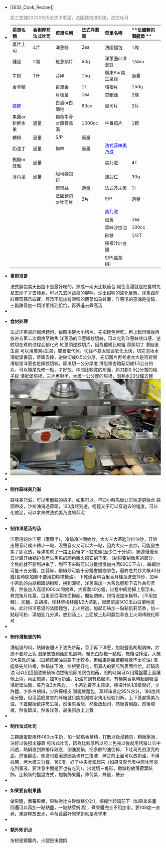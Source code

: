 - [[632_Cook_Recipe]] <p style="color:grey">第三堂課20220625法式洋蔥湯，法國麵包潛艇堡，法式吐司</p>
- | **菜單名稱** | **香榭厚煎法式吐司** | **菜單名稱** | **法式洋蔥湯** | **菜單名稱** | **法國麵包潛艇堡 ** |
  |---|---|---|---|---|---|
  | 厚片土司 | 4片 | 洋蔥絲 | 2ea | 法國麵包 | 1條  |
  | 雞蛋 | 2顆 | 紅蔥頭片 | 50g | 洋蔥圈or洋蔥絲 | 1/4ea  |
  | 牛奶 | 1杯 | 蒜碎 | 15g | 廣東Aor美生菜絲 | 適量  |
  | 香草精 |  | 百里香 | 1T | 培根片 | 150g  |
  |  |  | 月桂葉 | 1ea | 杏鮑菇 | 2條  |
  |  <span style="color:blue">裝飾</span>  |  | 白酒or白蘭地 | 60cc | 起司片 | 2片  |
  | 果醬or新鮮水果 | 適量 | 褐色牛骨or雞骨高湯 | 1000cc | 牛番茄片 | 1顆  |
  | 糖粉 | 適量 | S/P | 適量 |  |   |
  | 奶油丁 | 適量 | 梅林 | 適量 |  <span style="color:blue">法式蒜味美乃滋</span>  |   |
  | 楓糖or蜂蜜 | 適量 |  |  | 美乃滋 | 4T  |
  | 薄荷葉 | 適量 | 起司麵包餅 |  | 熟蒜仁 | 30g  |
  |  |  | 起司絲 | 適量 | 法式芥未醬 | 1t  |
  |  |  | 法國麵包or吐司片 | 2片 | S/P | 適量  |
  |  |  |  |  |  |  |
  |  |  |  |  |  <span style="color:blue">美乃滋</span>  |   |
  |  |  |  |  | 蛋黃 | 1ea  |
  |  |  |  |  | 蒜味沙拉油 | 100cc  |
  |  |  |  |  | 砂糖 | 1/2T  |
  |  |  |  |  | 檸檬汁or白醋 |   |
  |  |  |  |  | S/P(盐胡椒)|   |
- <p style="font-weight:bold">事前准备</p>
  法式麵包當天出爐不是最好吃的，熟成一兩天比較適合
  褐色高湯就是把食材先拿去炒了才去炖煮，可以先去掉蔬菜的腥味，炒出甜味的焦化反應，洋蔥西芹紅蘿蔔蒜苗四寶，高汤不能加有澱粉的蔬菜如马铃薯，洋蔥湯的靈魂是這鍋，三副雞骨加一顆洋蔥烤到恰恰，再丟進去煮高汤
-
- <p style="font-weight:bold">食材处理</p>
  法式洋蔥湯的焗烤麵包，依照湯碗大小切片，先把麵包烤乾，再上起司條後再放进去第二次焗烤至微焦
  洋蔥汤的洋葱順紋切絲，可以吃到洋蔥絲狀口感，逆紋切在煮的过程会都化光
  紅蔥頭逆紋切片，因為纖維比較粗
  蒜頭切丁
  潛艇堡生菜 可以用廣東a生菜，羅曼取代掉，切絲不要太細会氧化太快，切完泡冰水
  潛艇堡番茄，蒂頭去掉，逆紋切成0.5公分厚，先切圓片再考慮太大是否對開
  潛艇堡洋蔥也是順紋切絲，節瓜切一公分厚度
  潛艇堡杏鮑菇切成1.5公分的片，可以頭尾先修一點，才好放，中間比較寬的那面，斜刀劃0.5公分寬的格子紋
  潛艇堡培根，三片再對半，大概一公分厚的培根，泡熱水20分鐘去鹽
- ![image.png](../assets/image_1656396500740_0.png)
-
- <p style="font-weight:bold">制作蒜味美乃滋</p>
  蒜味美乃滋，可以用磨蒜的板子，如果可以，早四小時先做让它味道更融合
  蒜頭帶皮，沙拉油淹過蒜頭，130度烤到透，輕輕叉子可以穿過去的程度，可以化成泥，可以拿來做法式美乃滋的蒜泥
-
- <p style="font-weight:bold">制作洋葱汤的汤</p>
  洋蔥湯的炒洋蔥（兩顆半），冷鍋冷油開始炒，大火三大茶匙沙拉油炒，开始出聲音時候火轉小一點，沒聲音火又可以大一點，因為大火一直炒，可能發生焦了卻沒透，等洋蔥軟了一路上色後才下紅蔥頭(至少二十分钟)，鍋邊慢慢煮五分鐘开始锅边會產生焦焦的顏色離火把它刮下來，（刮只要刮微焦的部分，全焦的就不要刮进来了，刮不下來時可以分批慢慢加白酒60CC下去）。繼續炒可能十五分鐘，加蒜碎，繼續炒可能十分鐘會變咖啡色，最終总共炒大概40分鐘(長時間加熱不要用初榨橄欖油)，下乾燥香料百里香月桂葉進去拌炒，加半小茶匙的白胡椒跟胡椒粉，换到深锅，洋蔥湯加一大茶匙麵粉下去作為勾芡用，然後加入高湯1000cc開始煮，大概煮40分鐘，过程中间捞掉上层浮末，煮完後月桂葉，百里香從湯裡面撈起，開始調味，視情況加水稀释，（不用加糖），加鹽，白胡椒，桂林牌梅林醬1/2大茶匙，起鍋前加5CC玉山白蘭地提味，此时将洋蔥湯的法國麵包，上火烤過，加起司絲加一點點凱莉茴香，加一點起司粉，湯加到九分滿，放到汤上，上面放上起司麵包拿去上火焗烤融化即可
-
- <p style="font-weight:bold">制作潜艇堡的料</p>
  潛艇堡的料，熱鍋後離火下油先炒菇，香了再下洋蔥，加點鹽黑胡椒調味，炒透不要炒上色
  潛艇堡杏鮑菇節瓜調味，鹽巴白胡椒一點點，橄欖油拌油，大概3大茶匙的油，(瓜類菇類油需要下比較多，但如果是甜椒那種就不太吃油)
  潛艇堡先煎培根，熱鍋後下油，培根要好吃，用真肉的要煎到表面恰恰，起鍋吸油
  可以用這個油繼續補油然後煎節瓜跟杏鮑菇，煎的時候可以用鐵盤壓上面讓他上色，兩面煎熟，加10g奶油，奶油煎到有點起泡，有榛果香氣時起鍋吸油
  潛艇堡沾醬，美乃滋3大茶匙，一小茶匙黃芥末蒜泥，檸檬汁約1/8瓣就好，少許鹽，少許白胡椒，少許檸檬皮
  潛艇堡麵包，蒸烤箱设定95%水分，180度烤兩分鐘，但沒這麼厲害的烤箱就只能加減噴水烤用经验判断，上下蓋都擠美乃滋，下蓋開始依序夾生菜，然後夾番茄，然後放起司，然後杏鮑菇，然後培根，然後節瓜，然後洋蔥，最後斜放上上蓋
-
- <p style="font-weight:bold">制作法式吐司</p>
  三顆雞蛋配兩杯480cc牛奶，加一點點香草精，打散以後浸麵包，稍微壓過，沾好以後撈出靜置
  煎法式吐司，因為比較厚所以煎上色完以後就用烤箱让它中间透，熱鍋直到熱排斥效應，倒油潤鍋，把多餘的油倒掉，下吐司先煎漂亮的面，然後翻面，側邊也要滾邊因為也有生蛋液，烤之前上面可以放奶油，不用抹開，烤大概三分鐘，160度，好了中央會澎起來（如果沒澎代表中間吐司沒吃到蛋液，要注意中間是否也有吃到），出爐切三角形，撒糖粉放薄荷葉裝飾，比較新的摆盘方式，加裝飾果醬，薄荷葉，蜂蜜，糖分
-
- <p style="font-weight:bold">如果要自制果酱</p>
  做果醬，煮莓果類，果粒對比白砂糖糖分2:1，檸檬汁起鍋前下（如果拿來畫圖還可以再加一點點鹽，一點點萊姆酒），煮果醬完全不用加水，要108度一直煮，果膠釋放去水，草莓醬最好的季節就是產季末
-
- <p style="font-weight:bold">额外知识点</p>
  培根是豬腹肉，火腿是後腿肉